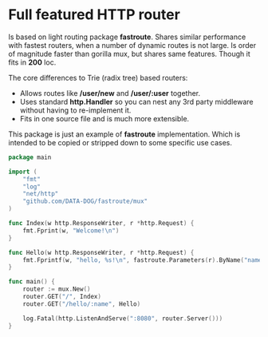 # Full featured HTTP router

Is based on light routing package **fastroute**. Shares similar
performance with fastest routers, when a number of dynamic routes is not
large. Is order of magnitude faster than gorilla mux, but shares same
features. Though it fits in **200** loc.

The core differences to Trie (radix tree) based routers:

- Allows routes like **/user/new** and **/user/:user** together.
- Uses standard **http.Handler** so you can nest any 3rd party middleware
  without having to re-implement it.
- Fits in one source file and is much more extensible.

This package is just an example of **fastroute** implementation. Which is
intended to be copied or stripped down to some specific use cases.

``` go
package main

import (
    "fmt"
    "log"
    "net/http"
    "github.com/DATA-DOG/fastroute/mux"
)

func Index(w http.ResponseWriter, r *http.Request) {
    fmt.Fprint(w, "Welcome!\n")
}

func Hello(w http.ResponseWriter, r *http.Request) {
    fmt.Fprintf(w, "hello, %s!\n", fastroute.Parameters(r).ByName("name"))
}

func main() {
    router := mux.New()
    router.GET("/", Index)
    router.GET("/hello/:name", Hello)

    log.Fatal(http.ListenAndServe(":8080", router.Server()))
}
```
